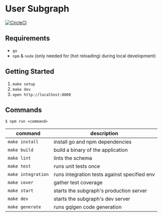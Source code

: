# User Subgraph

[![CircleCI](https://dl.circleci.com/status-badge/img/gh/jcuffney/user-subgraph/tree/main.svg?style=svg&circle-token=bbbd0224a449733c353d1454e72ee1982c01d7a2)](https://dl.circleci.com/status-badge/redirect/gh/jcuffney/user-subgraph/tree/main)

## Requirements

- `go`
- `npm` & `node` (only needed for (hot reloading) during local development)

## Getting Started

1. `make setup`
2. `make dev`
3. `open http://localhost:8000`

## Commands

`$ npm run <command>`

| command                     | description   |
|-----------------------------|---------------|
| `make install`              | install go and npm dependencies |
| `make build`                | build a binary of the application |
| `make lint`                 | lints the schema |
| `make test`                 | runs unit tests once |
| `make integration`          | runs integration tests against specified env |
| `make cover`                | gather test coverage |
| `make start`                | starts the subgraph's production server |
| `make dev`                  | starts the subgraph's dev server |
| `make generate`             | runs gqlgen code generation |
